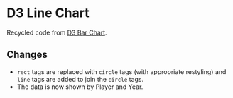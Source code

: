 # D3 Line Chart
Recycled code from [D3 Bar Chart](https://github.com/teochewthunder/d3-barchart).

## Changes
- `rect` tags are replaced with `circle` tags (with appropriate restyling) and `line` tags are added to join the `circle` tags. 
- The data is now shown by Player and Year.
